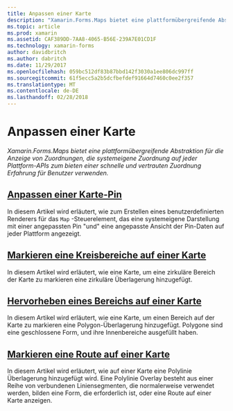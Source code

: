 ```yaml
---
title: Anpassen einer Karte
description: "Xamarin.Forms.Maps bietet eine plattformübergreifende Abstraktion für die Anzeige von Zuordnungen, die systemeigene Zuordnung auf jeder Plattform-APIs zum bieten einer schnelle und vertrauten Zuordnung Erfahrung für Benutzer verwenden."
ms.topic: article
ms.prod: xamarin
ms.assetid: CAF389DD-7AA8-4065-B56E-239A7E01CD1F
ms.technology: xamarin-forms
author: davidbritch
ms.author: dabritch
ms.date: 11/29/2017
ms.openlocfilehash: 059bc512df83b87bbd142f3030a1ee806dc997ff
ms.sourcegitcommit: 61f5ecc5a2b5dcfbefdef91664d7460c0ee2f357
ms.translationtype: MT
ms.contentlocale: de-DE
ms.lasthandoff: 02/28/2018
---
```

# <a name="customizing-a-map"></a>Anpassen einer Karte

_Xamarin.Forms.Maps bietet eine plattformübergreifende Abstraktion für die Anzeige von Zuordnungen, die systemeigene Zuordnung auf jeder Plattform-APIs zum bieten einer schnelle und vertrauten Zuordnung Erfahrung für Benutzer verwenden._

## <a name="customizing-a-map-pincustomized-pinmd"></a>[Anpassen einer Karte-Pin](customized-pin.md)

In diesem Artikel wird erläutert, wie zum Erstellen eines benutzerdefinierten Renderers für das `Map` -Steuerelement, das eine systemeigene Darstellung mit einer angepassten Pin "und" eine angepasste Ansicht der Pin-Daten auf jeder Plattform angezeigt.

## <a name="highlighting-a-circular-area-on-a-mapcircle-map-overlaymd"></a>[Markieren eine Kreisbereiche auf einer Karte](circle-map-overlay.md)

In diesem Artikel wird erläutert, wie eine Karte, um eine zirkuläre Bereich der Karte zu markieren eine zirkuläre Überlagerung hinzugefügt.

## <a name="highlighting-a-region-on-a-mappolygon-map-overlaymd"></a>[Hervorheben eines Bereichs auf einer Karte](polygon-map-overlay.md)

In diesem Artikel wird erläutert, wie eine Karte, um einen Bereich auf der Karte zu markieren eine Polygon-Überlagerung hinzugefügt. Polygone sind eine geschlossene Form, und ihre Innenbereiche ausgefüllt haben.

## <a name="highlighting-a-route-on-a-mappolyline-map-overlaymd"></a>[Markieren eine Route auf einer Karte](polyline-map-overlay.md)

In diesem Artikel wird erläutert, wie auf einer Karte eine Polylinie Überlagerung hinzugefügt wird. Eine Polylinie Overlay besteht aus einer Reihe von verbundenen Liniensegmenten, die normalerweise verwendet werden, bilden eine Form, die erforderlich ist, oder eine Route auf einer Karte anzeigen.
